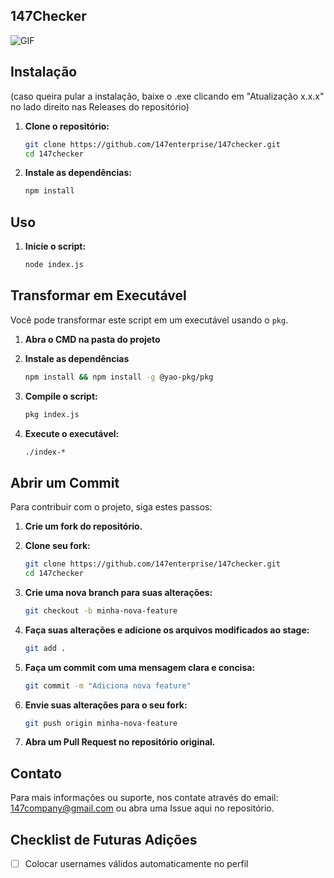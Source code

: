 ## 147Checker

<img align="center" alt="GIF" src="https://i.imgur.com/oPjKHKj.png">
<br>

## Instalação
(caso queira pular a instalação, baixe o .exe clicando em "Atualização x.x.x" no lado direito nas Releases do repositório)

1. **Clone o repositório:**
    ```sh
    git clone https://github.com/147enterprise/147checker.git
    cd 147checker
    ```

2. **Instale as dependências:**
    ```sh
    npm install
    ```
## Uso

1. **Inicie o script:**
    ```sh
    node index.js
    ```

## Transformar em Executável

Você pode transformar este script em um executável usando o `pkg`.

1. **Abra o CMD na pasta do projeto**

2. **Instale as dependências**
    ```sh
    npm install && npm install -g @yao-pkg/pkg
    ```

3. **Compile o script:**
    ```sh
    pkg index.js
    ```

4. **Execute o executável:**
    ```sh
    ./index-*
    ```

## Abrir um Commit

Para contribuir com o projeto, siga estes passos:

1. **Crie um fork do repositório.**
2. **Clone seu fork:**
    ```sh
    git clone https://github.com/147enterprise/147checker.git
    cd 147checker
    ```

3. **Crie uma nova branch para suas alterações:**
    ```sh
    git checkout -b minha-nova-feature
    ```

4. **Faça suas alterações e adicione os arquivos modificados ao stage:**
    ```sh
    git add .
    ```

5. **Faça um commit com uma mensagem clara e concisa:**
    ```sh
    git commit -m "Adiciona nova feature"
    ```

6. **Envie suas alterações para o seu fork:**
    ```sh
    git push origin minha-nova-feature
    ```

7. **Abra um Pull Request no repositório original.**

## Contato

Para mais informações ou suporte, nos contate através do email: [147company@gmail.com](mailto:147company@gmail.com) ou abra uma Issue aqui no repositório.

## Checklist de Futuras Adições

- [ ] Colocar usernames válidos automaticamente no perfil
